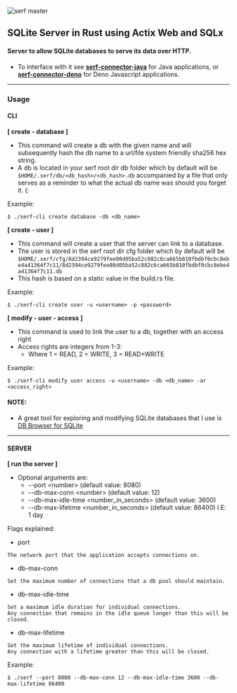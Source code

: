 ![serf master](https://github.com/rikardbq/serf/actions/workflows/rust.yml/badge.svg?branch=master)

## SQLite Server in Rust using Actix Web and SQLx
#### Server to allow SQLite databases to serve its data over HTTP.
- To interface with it see **[serf-connector-java](https://github.com/rikardbq/serf-connector-java)** for Java applications, or **[serf-connector-deno](https://github.com/rikardbq/serf-connector-deno)** for Deno Javascript applications.

---

### Usage

#### CLI
**[ create - database ]**
- This command will create a db with the given name and will subsequently hash the db name to a url/file system friendly sha256 hex string.
- A db is located in your serf root dir db folder which by default will be ```$HOME/.serf/db/<db_hash>/<db_hash>.db``` accompanied by a file that only serves as a reminder to what the actual db name was should you forget it. (:

Example:
```
$ ./serf-cli create database -db <db_name>
```

**[ create - user ]**
- This command will create a user that the server can link to a database.
- The user is stored in the serf root dir cfg folder which by default will be ```$HOME/.serf/cfg/8d2394ce9279fee08d05ba52c882c6ca665b810fbdbf0cbc8ebe4a41364f7c11/8d2394ce9279fee08d05ba52c882c6ca665b810fbdbf0cbc8ebe4a41364f7c11.db```
- This hash is based on a static value in the build.rs file.

Example:
```
$ ./serf-cli create user -u <username> -p <password>
```

**[ modify - user - access ]**
- This command is used to link the user to a db, together with an access right
- Access rights are integers from 1-3:
    - Where 1 = READ, 2 = WRITE, 3 = READ+WRITE

Example:
```
$ ./serf-cli modify user access -u <username> -db <db_name> -ar <access_right>
```

#### NOTE:
- A great tool for exploring and modifying SQLite databases that I use is [DB Browser for SQLite](https://sqlitebrowser.org/)

---

#### SERVER
**[ run the server ]**
- Optional arguments are:
    - --port \<number\> (default value: 8080)
    - --db-max-conn \<number\> (default value: 12)
    - --db-max-idle-time \<number_in_seconds\> (default value: 3600)
    - --db-max-lifetime \<number_in_seconds\> (default value: 86400) I.E: 1 day

Flags explained:
- port
```
The network port that the application accepts connections on.
```
- db-max-conn
```
Set the maximum number of connections that a db pool should maintain.
```
- db-max-idle-time
```
Set a maximum idle duration for individual connections.
Any connection that remains in the idle queue longer than this will be closed.
```
- db-max-lifetime
```
Set the maximum lifetime of individual connections.
Any connection with a lifetime greater than this will be closed.
```

Example:
```
$ ./serf --port 8080 --db-max-conn 12 --db-max-idle-time 3600 --db-max-lifetime 86400
```
